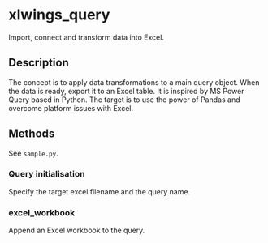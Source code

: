 xlwings_query
=============

Import, connect and transform data into Excel.

Description
-----------

The concept is to apply data transformations to a main query object.
When the data is ready, export it to an Excel table.
It is inspired by MS Power Query based in Python.
The target is to use the power of Pandas and overcome platform issues with Excel.

Methods
-------

See `sample.py`.

### Query initialisation

Specify the target excel filename and the query name.

### excel_workbook

Append an Excel workbook to the query.
